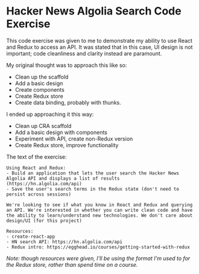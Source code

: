 # Hacker News Algolia Search Code Exercise

This code exercise was given to me to demonstrate my ability to use React and Redux to access an API. It was stated that in this case, UI design is not important; code cleanliness and clarity instead are paramount.

My original thought was to approach this like so:
- Clean up the scaffold
- Add a basic design
- Create components
- Create Redux store
- Create data binding, probably with thunks.

I ended up approaching it this way:
- Clean up CRA scaffold
- Add a basic design with components
- Experiment with API, create non-Redux version
- Create Redux store, improve functionality

The text of the exercise: 

```
Using React and Redux:
- Build an application that lets the user search the Hacker News Algolia API and displays a list of results (https://hn.algolia.com/api)
- Save the user's search terms in the Redux state (don't need to persist across sessions)

We're looking to see if what you know in React and Redux and querying an API. We're interested in whether you can write clean code and have the ability to learn/understand new technologies. We don't care about design/UI (for this project)

Resources:
- create-react-app
- HN search API: https://hn.algolia.com/api
- Redux intro: https://egghead.io/courses/getting-started-with-redux
```

*Note: though resources were given, I'll be using the format I'm used to for the Redux store, rather than spend time on a course.*